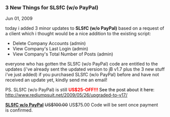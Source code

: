 ### 3 New Things for SLSfC (w/o PayPal)

Jun 01, 2009

today i added 3 minor updates to __SLSfC (w/o PayPal)__ based on a  request of a client which i thought would be a nice addition to the existing script:

*   Delete Company Accounts (admin)
*   View Company's Last Login (admin)
*   View Company's Total Number of Posts (admin)

everyone who has gotten the SLSfC (w/o PayPal) code are entitled to the updates (i've already sent the updated version to jB v1.7 plus the 3 new stuff i've just added) if you purchased SLSfC (w/o PayPal) before and have not received an update yet, kindly send me an email!

PS. SLSfC (w/o PayPal) is still __<span style="color: #ff0000;">US$25-OFF</span><span style="color: #ff0000;">!!! </span>__
<span style="color: #ff0000;"><span style="color: #000000;">See the post about it here:</span></span>
<span style="color: #ff0000;"><span style="color: #000000;"><a href="http://www.redjumpsuit.net/2009/05/26/upgraded-to-v17/" target="_blank">http://www.redjumpsuit.net/2009/05/26/upgraded-to-v17/</a>
</span></span>

<div style="min-height:50px;"><span style="width: 120px; float: left; vertical-align: top; margin-right: 10px;"><a href="https://www.paypal.com/cgi-bin/webscr?cmd=_s-xclick&amp;hosted_button_id=5699100" target="_blank"><img alt="" src="https://www.paypal.com/en_US/i/btn/btn_buynowCC_LG.gif" style="border: 0;"/></a></span><span style="float:left;vertical-align:top; text-align:left; padding-right:10px;"><a href="https://www.paypal.com/cgi-bin/webscr?cmd=_s-xclick&amp;hosted_button_id=5699100" target="_blank"><strong>SLSfC w/o PayPal</strong></a>
<span style="text-decoration: line-through;">US$100.00</span> US$75.00
Code will be sent once payment is confirmed.</span></div>
